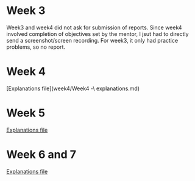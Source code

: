 # Week 3
Week3 and week4 did not ask for submission of reports. Since week4 involved completion of objectives set by the mentor, I jsut had to directly send a screenshot/screen recording. For week3, it only had practice problems, so no report. <br>
# Week 4
[Explanations file](week4/Week4 \-\ explanations.md) <br>
# Week 5
[Explanations file](week5/week5-explanations.md) <br>
# Week 6 and 7
[Explanations file](week67/Week67-explanations.md) <br>
